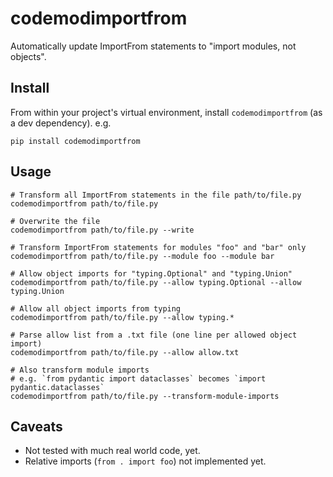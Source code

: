 # codemodimportfrom

Automatically update ImportFrom statements to "import modules, not objects".

## Install

From within your project's virtual environment, install `codemodimportfrom` (as a dev dependency). e.g.

```
pip install codemodimportfrom
```

## Usage

```
# Transform all ImportFrom statements in the file path/to/file.py
codemodimportfrom path/to/file.py

# Overwrite the file
codemodimportfrom path/to/file.py --write

# Transform ImportFrom statements for modules "foo" and "bar" only
codemodimportfrom path/to/file.py --module foo --module bar

# Allow object imports for "typing.Optional" and "typing.Union"
codemodimportfrom path/to/file.py --allow typing.Optional --allow typing.Union

# Allow all object imports from typing
codemodimportfrom path/to/file.py --allow typing.*

# Parse allow list from a .txt file (one line per allowed object import)
codemodimportfrom path/to/file.py --allow allow.txt

# Also transform module imports 
# e.g. `from pydantic import dataclasses` becomes `import pydantic.dataclasses`
codemodimportfrom path/to/file.py --transform-module-imports
```

## Caveats

* Not tested with much real world code, yet.
* Relative imports (`from . import foo`) not implemented yet.
